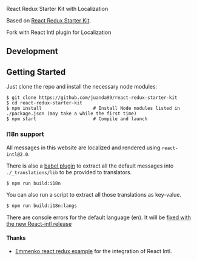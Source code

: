 React Redux Starter Kit with Localization

Based on [React Redux Starter Kit](https://github.com/davezuko/react-redux-starter-kit).

Fork with React Intl plugin for Localization

## Development

Getting Started
---------------

Just clone the repo and install the necessary node modules:

```shell
$ git clone https://github.com/juanda99/react-redux-starter-kit
$ cd react-redux-starter-kit
$ npm install                   # Install Node modules listed in ./package.json (may take a while the first time)
$ npm start                     # Compile and launch
```

### I18n support

All messages in this website are localized and rendered using `react-intl@2.0`.

There is also a [babel plugin](https://github.com/yahoo/babel-plugin-react-intl) to extract all the default messages into `./_translations/lib` to be provided to translators.

```bash
$ npm run build:i18n
```

You can also run a script to extract all those translations as key-value.

```bash
$ npm run build:i18n:langs
```

There are console errors for the default language (en). It will be [fixed with the new React-intl release](https://github.com/yahoo/react-intl/issues/251)

#### Thanks

- [Emmenko react redux example](https://github.com/emmenko/redux-react-router-async-example) for the integration of React Intl.

